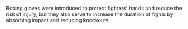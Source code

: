 Boxing gloves were introduced to protect fighters' hands and reduce the risk of injury, but they also serve to increase the duration of fights by absorbing impact and reducing knockouts.
